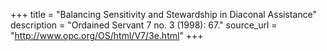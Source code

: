 +++
title = "Balancing Sensitivity and Stewardship in Diaconal Assistance"
description = "Ordained Servant 7 no. 3 (1998): 67."
source_url = "http://www.opc.org/OS/html/V7/3e.html"
+++
